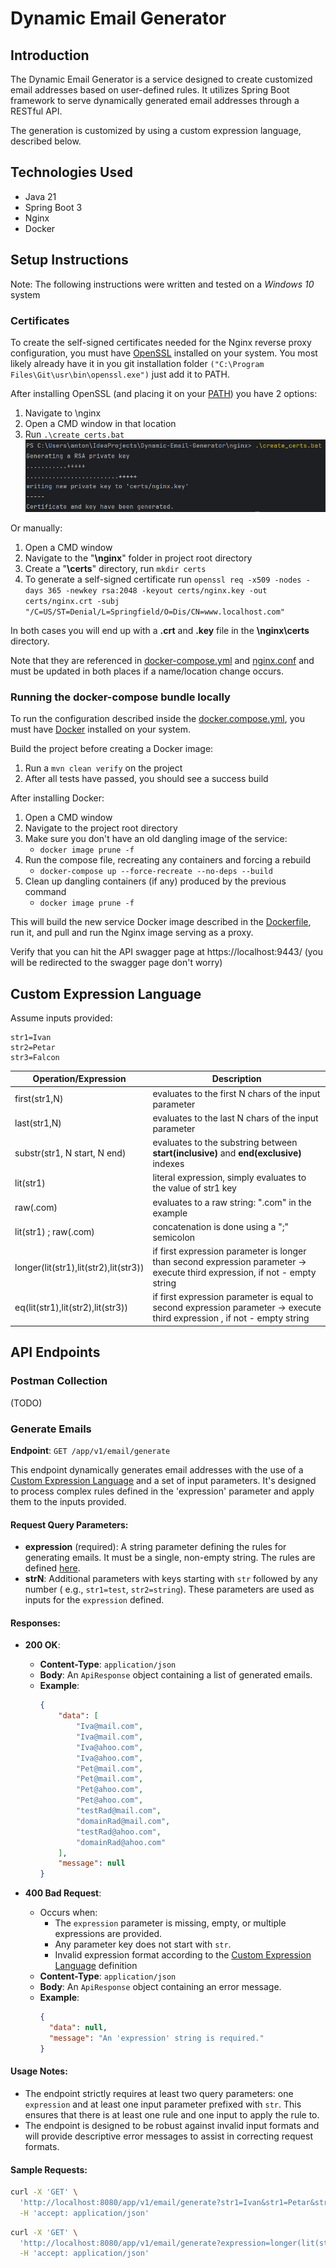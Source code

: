 # Dynamic Email Generator

## Introduction

The Dynamic Email Generator is a service designed to create customized email addresses based on user-defined rules.
It utilizes Spring Boot framework to serve dynamically generated email addresses through a RESTful API.

The generation is customized by using a custom expression language, described below.

## Technologies Used

- Java 21
- Spring Boot 3
- Nginx
- Docker

## Setup Instructions

Note: The following instructions were written and tested on a _Windows 10_ system

### Certificates

To create the self-signed certificates needed for the Nginx reverse proxy configuration, you must
have [OpenSSL](https://github.com/openssl/openssl) installed on your system.
You most likely already have it in you git installation folder ```("C:\Program Files\Git\usr\bin\openssl.exe")``` just
add it to PATH.

After installing OpenSSL (and placing it on your [PATH](https://www.java.com/en/download/help/path.html)) you have 2
options:

1. Navigate to <project root>\nginx
2. Open a CMD window in that location
3. Run ```.\create_certs.bat```
   ![create_certs script example](img/create_certs.png)

Or manually:

1. Open a CMD window
2. Navigate to the "**\nginx**" folder in project root directory
3. Create a "**\certs**" directory, run ```mkdir certs```
4. To generate a self-signed certificate
   run ```openssl req -x509 -nodes -days 365 -newkey rsa:2048 -keyout certs/nginx.key -out certs/nginx.crt -subj "/C=US/ST=Denial/L=Springfield/O=Dis/CN=www.localhost.com"```

In both cases you will end up with a **.crt** and **.key** file in the **\nginx\certs** directory.

Note that they are referenced in [docker-compose.yml](docker-compose.yml) and [nginx.conf](nginx/nginx.conf) and must be
updated in both places if a name/location change occurs.

### Running the docker-compose bundle locally

To run the configuration described inside the [docker.compose.yml](docker-compose.yml), you must
have [Docker](https://docs.docker.com/engine/install/) installed on your system.

Build the project before creating a Docker image:

1. Run a ```mvn clean verify``` on the project
2. After all tests have passed, you should see a success build

After installing Docker:

1. Open a CMD window
2. Navigate to the project root directory
3. Make sure you don't have an old dangling image of the service:
    * ```docker image prune -f```
4. Run the compose file, recreating any containers and forcing a rebuild
    * ```docker-compose up --force-recreate --no-deps --build```
5. Clean up dangling containers (if any) produced by the previous command
    * ```docker image prune -f```

This will build the new service Docker image described in the [Dockerfile](Dockerfile), run it, and pull and run the
Nginx image serving as a proxy.

Verify that you can hit the API swagger page at https://localhost:9443/ (you will be redirected to the swagger page
don't worry)

## Custom Expression Language

Assume inputs provided:

```
str1=Ivan
str2=Petar
str3=Falcon
```

| Operation/Expression                  | Description                                                                                                                 |
|---------------------------------------|-----------------------------------------------------------------------------------------------------------------------------|
| first(str1,N)                         | evaluates to the first N chars of the input parameter                                                                       |
| last(str1,N)                          | evaluates to the last N chars of the input parameter                                                                        |
| substr(str1, N start, N end)          | evaluates to the substring between **start(inclusive)** and **end(exclusive)** indexes                                      |
| lit(str1)                             | literal expression, simply evaluates to the value of str1 key                                                               |
| raw(.com)                             | evaluates to a raw string: ".com" in the example                                                                            | 
| lit(str1) ; raw(.com)                 | concatenation is done using a ";" semicolon                                                                                 |
| longer(lit(str1),lit(str2),lit(str3)) | if first expression parameter is longer than second expression parameter -> execute third expression, if not - empty string |
| eq(lit(str1),lit(str2),lit(str3))     | if first expression parameter is equal to second expression parameter -> execute third expression , if not - empty string   | 

## API Endpoints

### Postman Collection

(TODO)

### Generate Emails

**Endpoint**: `GET /app/v1/email/generate`

This endpoint dynamically generates email addresses with the use of
a [Custom Expression Language](#custom-expression-language) and a set of input parameters.
It's designed to process complex rules defined in the 'expression' parameter and apply them to the inputs provided.

#### Request Query Parameters:

- **expression** (required): A string parameter defining the rules for generating emails. It must be a single, non-empty
  string. The rules are defined [here](#custom-expression-language).
- **strN**: Additional parameters with keys starting with `str` followed by any number (
  e.g., `str1=test`, `str2=string`). These parameters are used as inputs for the `expression` defined.

#### Responses:

- **200 OK**:
    - **Content-Type**: `application/json`
    - **Body**: An `ApiResponse` object containing a list of generated emails.
    - **Example**:
      ```json
      {
          "data": [
              "Iva@mail.com",
              "Iva@mail.com",
              "Iva@ahoo.com",
              "Iva@ahoo.com",
              "Pet@mail.com",
              "Pet@mail.com",
              "Pet@ahoo.com",
              "Pet@ahoo.com",
              "testRad@mail.com",
              "domainRad@mail.com",
              "testRad@ahoo.com",
              "domainRad@ahoo.com"
          ],
          "message": null
      }
      ```

- **400 Bad Request**:
    - Occurs when:
        - The `expression` parameter is missing, empty, or multiple expressions are provided.
        - Any parameter key does not start with `str`.
        - Invalid expression format according to the [Custom Expression Language](#custom-expression-language)
          definition
    - **Content-Type**: `application/json`
    - **Body**: An `ApiResponse` object containing an error message.
    - **Example**:
      ```json
      {
        "data": null,
        "message": "An 'expression' string is required."
      }
      ```

#### Usage Notes:

- The endpoint strictly requires at least two query parameters: one `expression` and at least one input parameter
  prefixed with `str`. This ensures that there is at least one rule and one input to apply the rule to.
- The endpoint is designed to be robust against invalid input formats and will provide descriptive error messages to
  assist in correcting request formats.

#### Sample Requests:

```bash
curl -X 'GET' \
  'http://localhost:8080/app/v1/email/generate?str1=Ivan&str1=Petar&str1=Rado&str2=gmail&str2=yahoo&expression=first(str1, 3);raw(@);last(str2,4);raw(.com)' \
  -H 'accept: application/json'
```

```bash
curl -X 'GET' \
  'http://localhost:8080/app/v1/email/generate?expression=longer(lit(str1),lit(str2),lit(str3));first(str1, 3);raw(@);last(str2,4);raw(.com);eq(lit(str1),lit(str2),raw(.bg))&str1=Ivan&str1=Petar&str1=Radooo&str2=gmail&str2=yahoo&str3=test&str3=domain' \
  -H 'accept: application/json'
```